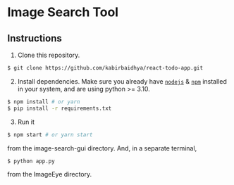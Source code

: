 # Image Search Tool

## Instructions

1. Clone this repository.
```bash
$ git clone https://github.com/kabirbaidhya/react-todo-app.git
```

2. Install dependencies. Make sure you already have [`nodejs`](https://nodejs.org/en/) & [`npm`](https://www.npmjs.com/) installed in your system, and are using python >= 3.10.
```bash
$ npm install # or yarn
$ pip install -r requirements.txt
```

3. Run it
```bash
$ npm start # or yarn start
```
from the image-search-gui directory. And, in a separate terminal,
```bash
$ python app.py
```
from the ImageEye directory.